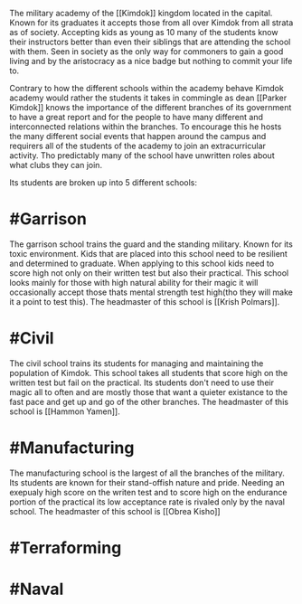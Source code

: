 The military academy of the [[Kimdok]] kingdom located in the capital. Known for its graduates it accepts those from all over Kimdok from all strata as of society. Accepting kids as young as 10 many of the students know their instructors  better than even their siblings that are attending the school with them. Seen in society as the only way for commoners to gain a good living and by the aristocracy  as a nice badge but nothing to commit your life to. 

Contrary to how the different  schools within the academy behave Kimdok academy would rather the students it takes in commingle  as dean [[Parker Kimdok]] knows the importance of the different branches of its government to have a great report and for the people to have many different and interconnected relations within the branches. To encourage this he hosts the many different social events that happen around the campus and requirers all of the students of the academy to join an extracurricular activity. Tho predictably many of the school have unwritten roles about what clubs they can join.  

Its students are broken up into 5 different schools:

# #Garrison 
The garrison school trains the guard and the standing military. Known for its toxic environment. Kids that are placed into this school need to be resilient and determined to graduate. When applying to this school kids need to score high not only on their written test but also their practical. This school looks mainly for those with high natural ability for their magic it will occasionally accept those thats mental strength test high(tho they will make it a point to test this). The headmaster of this school is [[Krish Polmars]]. 

# #Civil  
The civil school trains its students for managing and maintaining the population of Kimdok. This school takes all students that score high on the written test but fail on the practical. Its students don't need to use their magic all to often and are mostly those that want a quieter existance to the fast pace and get up and go of the other branches. The headmaster of this school is [[Hammon Yamen]]. 

# #Manufacturing 
The manufacturing school is the largest of all the branches of the military. Its students are known for their stand-offish nature and pride. Needing an exepualy high score on the writen test and to score high on the endurance portion of the practical its low acceptance rate is rivaled only by the naval school. The headmaster of this school is [[Obrea Kisho]]


# #Terraforming 


# #Naval
